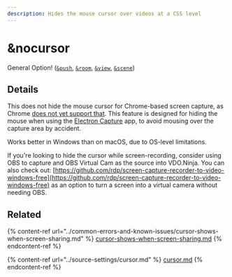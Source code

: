 ```yaml
---
description: Hides the mouse cursor over videos at a CSS level
---
```


# \&nocursor

General Option! ([`&push`](../source-settings/push.md), [`&room`](room.md), [`&view`](../advanced-settings/view-parameters/view.md), [`&scene`](../advanced-settings/view-parameters/scene.md))

## Details

This does not hide the mouse cursor for Chrome-based screen capture, as Chrome [does not yet support that](https://developer.mozilla.org/en-US/docs/Web/API/MediaTrackConstraints/cursor#browser\_compatibility). This feature is designed for hiding the mouse when using the [Electron Capture](../steves-helper-apps/electron-capture/) app, to avoid mousing over the capture area by accident.

Works better in Windows than on macOS, due to OS-level limitations.

If you're looking to hide the cursor while screen-recording, consider using OBS to capture and OBS Virtual Cam as the source into VDO.Ninja. You can also check out: [https://github.com/rdp/screen-capture-recorder-to-video-windows-free](https://github.com/rdp/screen-capture-recorder-to-video-windows-free) as an option to turn a screen into a virtual camera without needing OBS.

## Related

{% content-ref url="../common-errors-and-known-issues/cursor-shows-when-screen-sharing.md" %}
[cursor-shows-when-screen-sharing.md](../common-errors-and-known-issues/cursor-shows-when-screen-sharing.md)
{% endcontent-ref %}

{% content-ref url="../source-settings/cursor.md" %}
[cursor.md](../source-settings/cursor.md)
{% endcontent-ref %}
